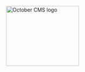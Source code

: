 <a href="https://octobercms.com/">
    <img src="https://github.com/octobercms/.github/blob/main/profile/banner.png?raw=true" alt="October CMS logo" width="200" height="165">
</a>
